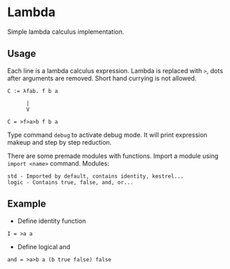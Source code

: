 # Lambda
Simple lambda calculus implementation.
## Usage
Each line is a lambda calculus expression. Lambda is replaced with `>`, dots after arguments are removed. Short hand currying is not allowed.
````
C := λfab. f b a

      |
      V
      
C = >f>a>b f b a
````

Type command `debug` to activate debug mode. It will print expression makeup and step by step reduction.

There are some premade modules with functions. Import a module using `import <name>` command. Modules:
````
std - Imported by default, contains identity, kestrel...
logic - Contains true, false, and, or...
````
## Example
- Define identity function
````
I = >a a
````
- Define logical and
````
and = >a>b a (b true false) false
````
